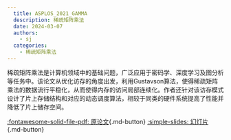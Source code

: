 ```yaml
---
  title: ASPLOS_2021_GAMMA
  description: 稀疏矩阵乘法
  date: 2024-03-07
  authors:
    - sj
  categories:
    - 稀疏矩阵乘法
---
```


稀疏矩阵乘法是计算机领域中的基础问题，广泛应用于密码学、深度学习及图分析等任务中。该论文从优化访存的角度出发，利用Gustavson算法，使得稀疏矩阵乘法的数据流行平稳化，从而使得内存的访问局部连续化。作者还针对该访存模式设计了片上存储结构和对应的动态调度算法，相较于同类的硬件系统提高了性能并降低了片上储存空间。

[:fontawesome-solid-file-pdf: 原论文](../assets/ASPLOS_2021_GAMMA/ASPLOS_2021_GAMMA.pdf){.md-button}
[:simple-slides: 幻灯片](../assets/ASPLOS_2021_GAMMA/ASPLOS_2021_GAMMA_marp.html){.md-button}

<!-- more -->